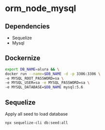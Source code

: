 # orm_node_mysql

## Dependencies

* Sequelize
* Mysql 

## Dockernize 

```bash
export DB_NAME=alura && \
docker run --name=$DB_NAME -d -p 3306:3306 \
-e MYSQL_ROOT_PASSWORD=sa \
-e MYSQL_USER=sa -e MYSQL_PASSWORD=sa \
-e MYSQL_DATABASE=$DB_NAME mysql:5.6
```

## Sequelize

Apply all seed to load database

```bash 
npx sequelize-cli db:seed:all
```
